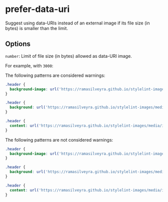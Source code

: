 # prefer-data-uri

Suggest using data-URIs instead of an external image if its file size (in bytes) is smaller than the limit.

## Options

`number`: Limit of file size (in bytes) allowed as data-URI image.

For example, with `3000`:

The following patterns are considered warnings:

```css
.header {
  background-image: url('https://ramasilveyra.github.io/stylelint-images/media/image-2.png'); /* 2739 bytes of size */
}
```

```css
.header {
  background: url('https://ramasilveyra.github.io/stylelint-images/media/image-2.png'); /* 2739 bytes of size */
}
```

```css
.header {
  content: url('https://ramasilveyra.github.io/stylelint-images/media/image-2.png'); /* 2739 bytes of size */
}
```

The following patterns are not considered warnings:

```css
.header {
  background-image: url('https://ramasilveyra.github.io/stylelint-images/media/image-1.png'); /* 6486 bytes of size */
}
```

```css
.header {
  background: url('https://ramasilveyra.github.io/stylelint-images/media/image-1.png'); /* 6486 bytes of size */
}
```

```css
.header {
  content: url('https://ramasilveyra.github.io/stylelint-images/media/image-1.png'); /* 6486 bytes of size */
}
```

